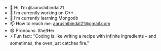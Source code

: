 - 👋 Hi, I’m @aarushibindal21
- 🔭 I’m currently working on C++ .
- 🌱 I’m currently learning Mongodb
- 📫 How to reach me: aarushibindal21@gmail.com
- 😄 Pronouns: She/Her
- ⚡ Fun fact: "Coding is like writing a recipe with infinite ingredients – and sometimes, the oven just catches fire."

<!---
aarushibindal21/aarushibindal21 is a ✨ special ✨ repository because its `README.md` (this file) appears on your GitHub profile.
You can click the Preview link to take a look at your changes.
--->
